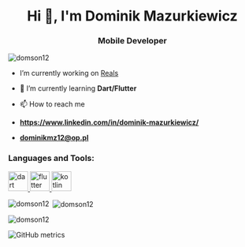 <h1 align="center">Hi 👋, I'm Dominik Mazurkiewicz</h1>
<h3 align="center">Mobile Developer</h3>

<p align="left"> <img src="https://komarev.com/ghpvc/?username=domson12&label=Profile%20views&color=0e75b6&style=flat" alt="domson12" /> </p>

- I’m currently working on [Reals](https://github.com/Domson12/MovieApp)

- 🌱 I’m currently learning **Dart/Flutter**

- 📫 How to reach me 
- **https://www.linkedin.com/in/dominik-mazurkiewicz/**
- **dominikmz12@op.pl**

<h3 align="left">Languages and Tools:</h3>
<p align="left"> <a href="https://dart.dev" target="_blank" rel="noreferrer"> 
  <img src="https://www.vectorlogo.zone/logos/dartlang/dartlang-icon.svg"
alt="dart" width="40" height="40"/> </a> 
  <a href="https://flutter.dev" target="_blank" rel="noreferrer">
  <img src="https://www.vectorlogo.zone/logos/flutterio/flutterio-icon.svg" alt="flutter" width="40" height="40"/> </a> 
  <a href="https://kotlinlang.org" target="_blank" rel="noreferrer"> <img src="https://www.vectorlogo.zone/logos/kotlinlang/kotlinlang-icon.svg" alt="kotlin" width="40" height="40"/> </a> </p>

<p><img align="left" src="https://github-readme-stats.vercel.app/api/top-langs?username=domson12&show_icons=true&locale=en&layout=compact" alt="domson12" /></p>

<p>&nbsp;<img align="center" src="https://github-readme-stats.vercel.app/api?username=domson12&show_icons=true&locale=en" alt="domson12" /></p>

<p><img align="center" src="https://github-readme-streak-stats.herokuapp.com/?user=domson12&" alt="domson12" /></p>

![GitHub metrics](https://metrics.lecoq.io/Domson12) 

 
